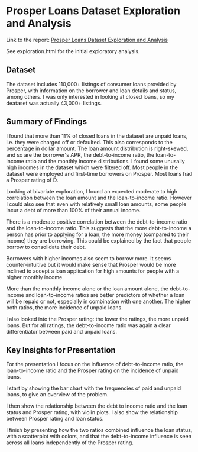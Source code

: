 # Prosper Loans Dataset Exploration and Analysis

Link to the report: [Prosper Loans Dataset Exploration and Analysis](https://adogb.github.io/prosper-loans/)

See exploration.html for the initial exploratory analysis.

## Dataset

The dataset includes 110,000+ listings of consumer loans provided by Prosper, with information on the borrower and loan details and status, among others. I was only interested in looking at closed loans, so my deataset was actually 43,000+ listings.


## Summary of Findings

I found that more than 11% of closed loans in the dataset are unpaid loans, i.e. they were charged off or defaulted. This also corresponds to the percentage in dollar amount. The loan amount distribution is right-skewed, and so are the borrower's APR, the debt-to-income ratio, the loan-to-income ratio and the monthly income distributions. I found some unusally high incomes in the dataset which were filtered off. Most people in the dataset were employed and first-time borrowers on Prosper.
Most loans had a Prosper rating of D.

Looking at bivariate exploration, I found an expected moderate to high correlation between the loan amount and the loan-to-income ratio. However I could also see that even with relatively small loan amounts, some people incur a debt of more than 100% of their annual income.

There is a moderate positive correlation between the debt-to-income ratio and the loan-to-income ratio. This suggests that the more debt-to-income a person has prior to applying for a loan, the more money (compared to their income) they are borrowing. This could be explained by the fact that people borrow to consolidate their debt.

Borrowers with higher incomes also seem to borrow more. It seems counter-intuitive but it would make sense that Prosper would be more inclined to accept a loan application for high amounts for people with a higher monthly income.

More than the monthly income alone or the loan amount alone, the debt-to-income and loan-to-income ratios are better predictors of whether a loan will be repaid or not, especially in combination with one another. The higher both ratios, the more incidence of unpaid loans.

I also looked into the Prosper rating: the lower the ratings, the more unpaid loans. But for all ratings, the debt-to-income ratio was again a clear differentiator between paid and unpaid loans.

## Key Insights for Presentation

For the presentation I focus on the influence of debt-to-income ratio, the loan-to-income ratio and the Prosper rating on the incidence of unpaid loans.

I start by showing the bar chart with the frequencies of paid and unpaid loans, to give an overview of the problem.

I then show the relationship between the debt to income ratio and the loan status and Prosper rating, with violin plots. I also show the relationship between Prosper rating and loan status.

I finish by presenting how the two ratios combined influence the loan status, with a scatterplot with colors, and that the debt-to-income influence is seen across all loans independently of the Prosper rating.